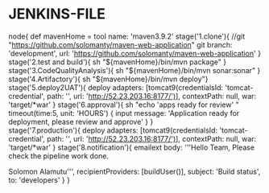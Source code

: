 # JENKINS-FILE

node{
def mavenHome = tool name: 'maven3.9.2'
stage('1.clone'){
  //git "https://github.com/solomanty/maven-web-application"
  git branch: 'development', url: 'https://github.com/solomanty/maven-web-application'
}
stage('2.test and build'){
 sh "${mavenHome}/bin/mvn package"
}
stage('3.CodeQualityAnalysis'){
 sh "${mavenHome}/bin/mvn sonar:sonar"
}
stage('4.Artifactory'){
 sh "${mavenHome}/bin/mvn deploy"}
stage('5.deploy2UAT'){
deploy adapters: [tomcat9(credentialsId: 'tomcat-credential', path: '', url: 'http://52.23.203.16:8177/')], contextPath: null, war: 'target/*war'
}
stage('6.approval'){
    sh "echo 'apps ready for review' "
    timeout(time:5, unit: 'HOURS') {
    input message: 'Application ready for deployment, please review and approve'
      }
}      
stage('7.production'){
    deploy adapters: [tomcat9(credentialsId: 'tomcat-credential', path: '', url: 'http://52.23.203.16:8177/')], contextPath: null, war: 'target/*war'
}
stage('8.notification'){
    emailext body: '''Hello Team,
Please check the pipeline work done.

Solomon Alamutu''', recipientProviders: [buildUser()], subject: 'Build status', to: 'developers'
}
}
